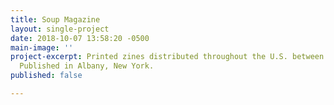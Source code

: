 ```yaml
---
title: Soup Magazine
layout: single-project
date: 2018-10-07 13:58:20 -0500
main-image: ''
project-excerpt: Printed zines distributed throughout the U.S. between 1991 and 1994.
  Published in Albany, New York.
published: false

---
```

